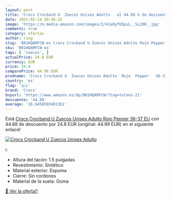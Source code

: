 ```yaml
---
layout: post
title: 'Crocs Crocband U  Zuecos Unisex Adulto   al 44.88 % de descuento'
date: 2021-02-14 20:50:25
image: 'https://m.media-amazon.com/images/I/41aOyfU5puL._SL200_.jpg'
comments: true
category: ofertas
author: ring
slug: 'B01HQAMFCW-es Crocs Crocband U Zuecos Unisex Adulto Rojo Pepper 36-37 EU'
sku: 'B01HQAMFCW-es'
tags: [ 'zuecos', ]
actualPrice: 24.8 EUR
currency: EUR
price: 24.8
comparePrice: 44.99 EUR
prodname: 'Crocs Crocband U  Zuecos Unisex Adulto  Rojo  Pepper   36-37 EU'
country: 'es'
flag: '🇪🇸'
brand: 'Crocs'
buyurl: 'https://www.amazon.es/dp/B01HQAMFCW/?tag=tolees-21'
descuento: '44.88'
average: '26.6458503401361'
---
```


Está [Crocs Crocband U  Zuecos Unisex Adulto  Rojo  Pepper   36-37 EU](https://www.amazon.es/dp/B01HQAMFCW/?tag=tolees-21) con 44.88 de descuento por 24.8 EUR (original: 44.99 EUR) en el siguiente enlace!

[![Crocs Crocband U  Zuecos Unisex Adulto  ](https://m.media-amazon.com/images/I/41aOyfU5puL._SL200_.jpg)](https://www.amazon.es/dp/B01HQAMFCW/?tag=tolees-21)

ℹ️:

- Altura del tacón: 1.5 pulgadas
- Revestimiento: Sintético
- Material exterior: Espuma
- Cierre: Sin cordones
- Material de la suela: Goma

[🛒 Ver la oferta!!](https://www.amazon.es/dp/B01HQAMFCW/?tag=tolees-21)
